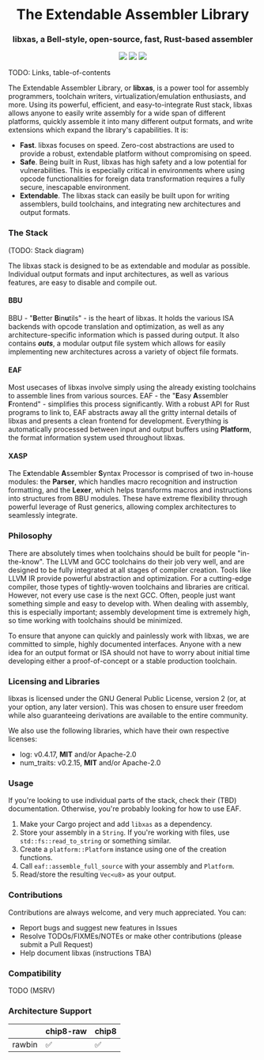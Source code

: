<h1 align="center">The Extendable Assembler Library</h1>
<h3 align="center">libxas, a Bell-style, open-source, fast, Rust-based assembler</h3>

<p align="center">
<img src="https://img.shields.io/github/license/amyipdev/libxas">
<img src="https://img.shields.io/tokei/lines/github/amyipdev/libxas">
<img src="https://img.shields.io/github/repo-size/amyipdev/libxas">
</p>

TODO: Links, table-of-contents

The Extendable Assembler Library, or **libxas**, is a power tool for assembly programmers, toolchain writers, 
virtualization/emulation enthusiasts, and more. Using its powerful, efficient, and easy-to-integrate Rust stack,
libxas allows anyone to easily write assembly for a wide span of different platforms, quickly assemble it into 
many different output formats, and write extensions which expand the library's capabilities. It is:

* **Fast**. libxas focuses on speed. Zero-cost abstractions are used to provide a robust, extendable platform 
without compromising on speed.
* **Safe**. Being built in Rust, libxas has high safety and a low potential for vulnerabilities. This is especially
critical in environments where using opcode functionalities for foreign data transformation requires a fully secure,
inescapable environment.
* **Extendable**. The libxas stack can easily be built upon for writing assemblers, build toolchains, and integrating
new architectures and output formats. 

### The Stack

(TODO: Stack diagram)

The libxas stack is designed to be as extendable and modular as possible. Individual output formats and input 
architectures, as well as various features, are easy to disable and compile out.

#### BBU

BBU - "**B**etter **B**in**u**tils" - is the heart of libxas. It holds the various ISA backends with opcode 
translation and optimization, as well as any architecture-specific information which is passed during output.
It also contains ***outs***, a modular output file system which allows for easily implementing new architectures
across a variety of object file formats.

#### EAF

Most usecases of libxas involve simply using the already existing toolchains to assemble lines from various sources.
EAF - the "**E**asy **A**ssembler **F**rontend" - simplifies this process significantly. With a robust API for Rust
programs to link to, EAF abstracts away all the gritty internal details of libxas and presents a clean frontend for
development. Everything is automatically processed between input and output buffers using **Platform**, the format
information system used throughout libxas.

#### XASP

The E**x**tendable **A**ssembler **S**yntax Processor is comprised of two in-house modules: the **Parser**, which
handles macro recognition and instruction formatting, and the **Lexer**, which helps transforms macros and
instructions into structures from BBU modules. These have extreme flexibility through powerful leverage of Rust 
generics, allowing complex architectures to seamlessly integrate. 

### Philosophy

There are absolutely times when toolchains should be built for people "in-the-know". The LLVM and GCC toolchains do 
their job very well, and are designed to be fully integrated at all stages of compiler creation. Tools like LLVM IR
provide powerful abstraction and optimization. For a cutting-edge compiler, those types of tightly-woven toolchains
and libraries are critical. However, not every use case is the next GCC. Often, people just want something simple and 
easy to develop with. When dealing with assembly, this is especially important; assembly development time is extremely
high, so time working with toolchains should be minimized. 

To ensure that anyone can quickly and painlessly work with libxas, we are committed to simple, highly documented
interfaces. Anyone with a new idea for an output format or ISA should not have to worry about initial time developing
either a proof-of-concept or a stable production toolchain. 

### Licensing and Libraries

libxas is licensed under the GNU General Public License, version 2 (or, at your option, any later version). This was
chosen to ensure user freedom while also guaranteeing derivations are available to the entire community.

We also use the following libraries, which have their own respective licenses:
* log: v0.4.17, **MIT** and/or Apache-2.0
* num_traits: v0.2.15, **MIT** and/or Apache-2.0

### Usage 

If you're looking to use individual parts of the stack, check their (TBD) documentation. 
Otherwise, you're probably looking for how to use EAF.

1. Make your Cargo project and add `libxas` as a dependency.
2. Store your assembly in a `String`. If you're working with files, use `std::fs::read_to_string` or something similar.
3. Create a `platform::Platform` instance using one of the creation functions.
4. Call `eaf::assemble_full_source` with your assembly and `Platform`.
5. Read/store the resulting `Vec<u8>` as your output.

### Contributions 

Contributions are always welcome, and very much appreciated. You can:
* Report bugs and suggest new features in Issues
* Resolve TODOs/FIXMEs/NOTEs or make other contributions (please submit a Pull Request)
* Help document libxas (instructions TBA)

### Compatibility

TODO (MSRV)

### Architecture Support 

|        | chip8-raw          | chip8              |
|--------|--------------------|--------------------|
| rawbin | :white_check_mark: | :white_check_mark: |
